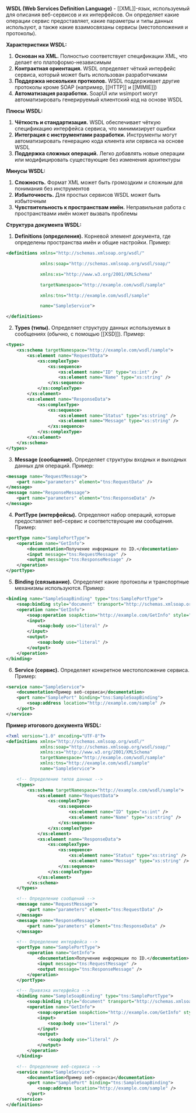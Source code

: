 **WSDL (Web Services Definition Language)** - [[XML]]-язык, используемый для описания веб-сервисов и их интерфейсов. Он определяет какие операции сервис предоставляет, какие параметры и типы данных используют, а также какие взаимосвязаны сервисы (местоположения и протоколы).

**Характеристики WSDL:**
1) **Основан на XML.** Полностью соответствует спецификации XML, что делает его платоформо-независимым
2) **Контрактная ориентация.** WSDL определяет чёткий интерфейс сервиса, который может быть использован разработчиками
3) **Поддержка нескольких протколов.** WSDL поддерживает другие протоколы кроме SOAP (например, [[HTTP]] и [[MIMIE]])
4) **Автоматизация разработки.** SoapUI или wsimport могут автоматизировать генерируемый клиентский код на основе WSDL

**Плюсы WSDL:**
1) **Чёткость и стандартизация.** WSDL обеспечивает чёткую спецификацию интерфейса сервиса, что минимизирует ошибки
2) **Интеграция с инструментами разработки.** Инструменты могут автоматизировать генерацию кода клиента или сервиса на основе WSDL
3) **Поддержка сложных операций.** Легко добавлять новые операции или модифицировать существующие без изменения архитектуры

**Минусы WSDL:**
1) **Cложность.** Формат XML может быть громоздким и сложным для понимания без инструментов
2) **Избыточность.** Для простых сервисов WSDL может быть избыточным
3) **Чувствительность к пространствам имён.** Неправильная работа с пространствами имён может вызвать проблемы

**Структура документа WSDL:**
1) **Definitions (определения).** Корневой элемент документа, где определены пространства имён и общие настройки. Пример:  
``` wsdl
<definitions xmlns="http://schemas.xmlsoap.org/wsdl/" 

             xmlns:soap="http://schemas.xmlsoap.org/wsdl/soap/" 

             xmlns:xs="http://www.w3.org/2001/XMLSchema" 

             targetNamespace="http://example.com/wsdl/sample" 

             xmlns:tns="http://example.com/wsdl/sample" 

             name="SampleService">

</definitions>
```
2) **Types (типы).** Определяет структуру данных используемых в сообщениях (обычно, с помощью [[XSD]]). Пример:
``` wsdl
<types>
    <xs:schema targetNamespace="http://example.com/wsdl/sample">
        <xs:element name="RequestData">
            <xs:complexType>
                <xs:sequence>
                    <xs:element name="ID" type="xs:int" />
                    <xs:element name="Name" type="xs:string" />
                </xs:sequence>
            </xs:complexType>
        </xs:element>
        <xs:element name="ResponseData">
            <xs:complexType>
                <xs:sequence>
                    <xs:element name="Status" type="xs:string" />
                    <xs:element name="Message" type="xs:string" />
                </xs:sequence>
            </xs:complexType>
        </xs:element>
    </xs:schema>
</types>
```
3) **Message (сообщения).** Определяет структуры входных и выходных данных для операций. Пример:
``` wsdl
<message name="RequestMessage">
    <part name="parameters" element="tns:RequestData" />
</message>
<message name="ResponseMessage">
    <part name="parameters" element="tns:ResponseData" />
</message>
```
4) **PortType (интерфейсы).** Определяют набор операций, которые предоставляет веб-сервис и соответствующие им сообщения. Пример:
``` wsdl
<portType name="SamplePortType">
    <operation name="GetInfo">
        <documentation>Получение информации по ID.</documentation>
        <input message="tns:RequestMessage" />
        <output message="tns:ResponseMessage" />
    </operation>
</portType>
```
5) **Binding (связывание).** Определяет какие протоколы и транспортные механизмы используются. Пример:
``` wsdl
<binding name="SampleSoapBinding" type="tns:SamplePortType">
    <soap:binding style="document" transport="http://schemas.xmlsoap.org/soap/http" />
    <operation name="GetInfo">
        <soap:operation soapAction="http://example.com/GetInfo" style="document" />
        <input>
            <soap:body use="literal" />
        </input>
        <output>
            <soap:body use="literal" />
        </output>
    </operation>
</binding>
```
6) **Service (сервис).** Определяет конкретное местоположение сервиса. Пример:
``` wsdl
<service name="SampleService">
    <documentation>Пример веб-сервиса</documentation>
    <port name="SamplePort" binding="tns:SampleSoapBinding">
        <soap:address location="http://example.com/sample" />
    </port>
</service>
```

**Пример итогового документа WSDL:**
``` wsdl
<?xml version="1.0" encoding="UTF-8"?>
<definitions xmlns="http://schemas.xmlsoap.org/wsdl/" 
             xmlns:soap="http://schemas.xmlsoap.org/wsdl/soap/" 
             xmlns:xs="http://www.w3.org/2001/XMLSchema" 
             targetNamespace="http://example.com/wsdl/sample" 
             xmlns:tns="http://example.com/wsdl/sample" 
             name="SampleService">

    <!-- Определение типов данных -->
    <types>
        <xs:schema targetNamespace="http://example.com/wsdl/sample">
            <xs:element name="RequestData">
                <xs:complexType>
                    <xs:sequence>
                        <xs:element name="ID" type="xs:int" />
                        <xs:element name="Name" type="xs:string" />
                    </xs:sequence>
                </xs:complexType>
            </xs:element>
            <xs:element name="ResponseData">
                <xs:complexType>
                    <xs:sequence>
                        <xs:element name="Status" type="xs:string" />
                        <xs:element name="Message" type="xs:string" />
                    </xs:sequence>
                </xs:complexType>
            </xs:element>
        </xs:schema>
    </types>

    <!-- Определение сообщений -->
    <message name="RequestMessage">
        <part name="parameters" element="tns:RequestData" />
    </message>
    <message name="ResponseMessage">
        <part name="parameters" element="tns:ResponseData" />
    </message>

    <!-- Определение интерфейса -->
    <portType name="SamplePortType">
        <operation name="GetInfo">
            <documentation>Получение информации по ID.</documentation>
            <input message="tns:RequestMessage" />
            <output message="tns:ResponseMessage" />
        </operation>
    </portType>

    <!-- Привязка интерфейса -->
    <binding name="SampleSoapBinding" type="tns:SamplePortType">
        <soap:binding style="document" transport="http://schemas.xmlsoap.org/soap/http" />
        <operation name="GetInfo">
            <soap:operation soapAction="http://example.com/GetInfo" style="document" />
            <input>
                <soap:body use="literal" />
            </input>
            <output>
                <soap:body use="literal" />
            </output>
        </operation>
    </binding>

    <!-- Определение веб-сервиса -->
    <service name="SampleService">
        <documentation>Пример веб-сервиса</documentation>
        <port name="SamplePort" binding="tns:SampleSoapBinding">
            <soap:address location="http://example.com/sample" />
        </port>
    </service>
</definitions>
```